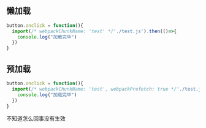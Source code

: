 ## 懒加载
``` js
button.onclick = function(){
  import(/* webpackChunkName: 'test' */'./test.js').then(()=>{
    console.log("加载完毕")
  })
}
```

## 预加载
``` js
button.onclick = function(){
  import(/* webpackChunkName: 'test', webpackPrefetch: true */'./test.js').then(()=>{
    console.log("加载完毕")
  })
}
```
不知道怎么回事没有生效